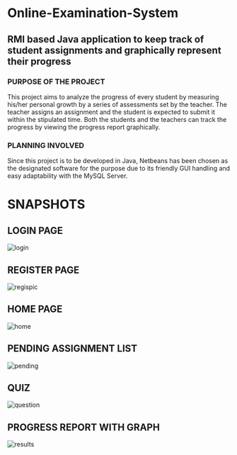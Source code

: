 # Online-Examination-System
## RMI based Java application to keep track of student assignments and graphically represent their progress

### PURPOSE OF THE PROJECT
This project aims to analyze the progress of every student by measuring his/her personal growth by a series of assessments set by the teacher.
The teacher assigns an assignment and the student is expected to submit it within the stipulated time. Both the students and the teachers can track the progress by viewing the progress report graphically.

### PLANNING INVOLVED
Since this project is to be developed in Java, Netbeans has been chosen as the designated software for the purpose due to its friendly GUI handling and easy adaptability with the MySQL Server.

# SNAPSHOTS

## LOGIN PAGE
![login](https://user-images.githubusercontent.com/63841770/86939950-d5b9d100-c15f-11ea-8b78-d457b7015c69.jpg)

## REGISTER PAGE
![regispic](https://user-images.githubusercontent.com/63841770/86939957-d8b4c180-c15f-11ea-8262-08cadd58aca6.jpg)

## HOME PAGE
![home](https://user-images.githubusercontent.com/63841770/86940449-790ae600-c160-11ea-9f22-d69fa25eb979.jpg)

## PENDING ASSIGNMENT LIST
![pending](https://user-images.githubusercontent.com/63841770/86939982-de120c00-c15f-11ea-9638-8e33f3f06f77.jpg)

## QUIZ 
![question](https://user-images.githubusercontent.com/63841770/86939989-dfdbcf80-c15f-11ea-85f9-06153146cfef.jpg)

## PROGRESS REPORT WITH GRAPH
![results](https://user-images.githubusercontent.com/63841770/86939992-e1a59300-c15f-11ea-9c71-def1a211785c.jpg)
